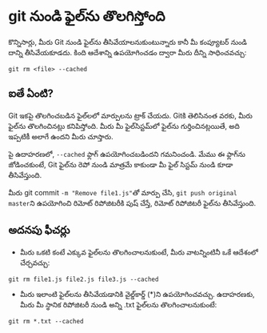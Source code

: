 # git నుండి ఫైల్‌ను తొలగిస్తోంది

కొన్నిసార్లు, మీరు Git నుండి ఫైల్‌ను తీసివేయాలనుకుంటున్నారు కానీ మీ కంప్యూటర్ నుండి దాన్ని తీసివేయకూడదు. కింది ఆదేశాన్ని ఉపయోగించడం ద్వారా మీరు దీన్ని సాధించవచ్చు:

`git rm <file> --cached`

## ఐతే ఏంటి?

Git ఇకపై తొలగించబడిన ఫైల్‌లలో మార్పులను ట్రాక్ చేయదు. Gitకి తెలిసినంత వరకు, మీరు ఫైల్‌ను తొలగించినట్లు కనిపిస్తోంది. మీరు మీ ఫైల్‌సిస్టమ్‌లో ఫైల్‌ను గుర్తించినట్లయితే, అది ఇప్పటికీ అలాగే ఉందని మీరు చూస్తారు.

పై ఉదాహరణలో, `--cached` ఫ్లాగ్ ఉపయోగించబడిందని గమనించండి. మేము ఈ ఫ్లాగ్‌ను జోడించకుంటే, Git ఫైల్‌ను రెపో నుండి మాత్రమే కాకుండా మీ ఫైల్ సిస్టమ్ నుండి కూడా తీసివేస్తుంది.

మీరు git commit `-m "Remove file1.js"`తో మార్పు చేసి, `git push original master`ని ఉపయోగించి రిమోట్ రిపోజిటరీకి పుష్ చేస్తే, రిమోట్ రిపోజిటరీ ఫైల్‌ను తీసివేస్తుంది.

## అదనపు ఫీచర్లు

-   మీరు ఒకటి కంటే ఎక్కువ ఫైల్‌లను తొలగించాలనుకుంటే, మీరు వాటన్నింటినీ ఒకే ఆదేశంలో చేర్చవచ్చు:

`git rm file1.js file2.js file3.js --cached`

-   మీరు ఇలాంటి ఫైల్‌లను తీసివేయడానికి వైల్డ్‌కార్డ్ (\*)ని ఉపయోగించవచ్చు. ఉదాహరణకు, మీరు మీ స్థానిక రిపోజిటరీ నుండి అన్ని .txt ఫైల్‌లను తొలగించాలనుకుంటే:

`git rm *.txt --cached`

